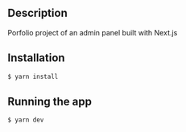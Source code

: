 ## Description

Porfolio project of an admin panel built with Next.js

## Installation

```bash
$ yarn install
```

## Running the app

```bash
$ yarn dev
```